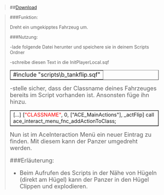 
> ##[Download](https://github.com/Mezilsa/Workarrounds/releases/download/0.2.1/B_tankflip.sqf)

> ###Funktion:
> 
> 
> Dreht ein umgekipptes Fahrzeug um.
> 
> ###Nutzung:
> 
> -lade folgende Datei herunter und speichere sie in deinem Scripts Ordner
> 
> 
> 
> -schreibe diesen Text in die InitPlayerLocal.sqf
> 
> 
> 
> <table border="1" cellpadding="0" cellspacing="2" width="700">
> 
> <tbody>
> 
> <tr>
> <td><font size="+1">#include "scripts\b_tankflip.sqf"</font></td>
> </tr>
> </tbody>
> </table>
> 
> <font size="+1">
> -stelle sicher, dass der Classname deines Fahrzeuges bereits im Script vorhanden ist. Ansonsten füge ihn hinzu.
> 
> <table border="1" cellpadding="0" cellspacing="2" width="1400">
> <tbody>
> <tr>
> <td>[...]  
> [<font color="#FF0000">"CLASSNAME"</font>, 0, ["ACE_MainActions"], _actFlip] call ace_interact_menu_fnc_addActionToClass;</font></td>
> </tr>
> </tbody>
> </table>
> Nun ist im AceInteraction Menü ein neuer Eintrag zu finden. Mit diesem kann der Panzer umgedreht werden.
> 
> ###Erläuterung:
> - Beim Aufrufen des Scripts in der Nähe von Hügeln (direkt am Hügel) kann der Panzer in den Hügel Clippen und explodieren.
> 
